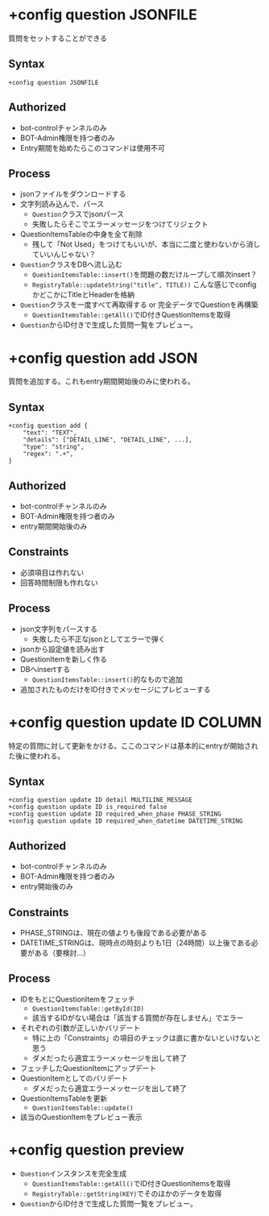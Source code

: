 # +config question JSONFILE
質問をセットすることができる

## Syntax

```
+config question JSONFILE
```

## Authorized
- bot-controlチャンネルのみ
- BOT-Admin権限を持つ者のみ
- Entry期間を始めたらこのコマンドは使用不可

## Process
- jsonファイルをダウンロードする
- 文字列読み込んで、パース
    - `Question`クラスでjsonパース
    - 失敗したらそこでエラーメッセージをつけてリジェクト
- QuestionItemsTableの中身を全て削除
    - 残して「Not Used」をつけてもいいが、本当に二度と使わないから消していいんじゃない？
- `Question`クラスをDBへ流し込む
    - `QuestionItemsTable::insert()`を問題の数だけループして順次insert？
    - `RegistryTable::updateString("title", TITLE))` こんな感じでconfigかどこかにTitleとHeaderを格納
- `Question`クラスを一度すべて再取得する or 完全データでQuestionを再構築
    - `QuestionItemsTable::getAll()`でID付きQuestionItemsを取得
- `Question`からID付きで生成した質問一覧をプレビュー。

# +config question add JSON

質問を追加する。これもentry期間開始後のみに使われる。

## Syntax

```
+config question add {
    "text": "TEXT",
    "details": ["DETAIL_LINE", "DETAIL_LINE", ...],
    "type": "string",
    "regex": ".+",
}
```

## Authorized
- bot-controlチャンネルのみ
- BOT-Admin権限を持つ者のみ
- entry期間開始後のみ

## Constraints
- 必須項目は作れない
- 回答時間制限も作れない

## Process
- json文字列をパースする
    - 失敗したら不正なjsonとしてエラーで弾く
- jsonから設定値を読み出す
- QuestionItemを新しく作る
- DBへinsertする
    - `QuestionItemsTable::insert()`的なもので追加
- 追加されたものだけをID付きでメッセージにプレビューする

# +config question update ID COLUMN

特定の質問に対して更新をかける。ここのコマンドは基本的にentryが開始された後に使われる。

## Syntax

```
+config question update ID detail MULTILINE_MESSAGE
+config question update ID is_required false
+config question update ID required_when_phase PHASE_STRING
+config question update ID required_when_datetime DATETIME_STRING
```

## Authorized
- bot-controlチャンネルのみ
- BOT-Admin権限を持つ者のみ
- entry開始後のみ

## Constraints
- PHASE_STRINGは、現在の値よりも後段である必要がある
- DATETIME_STRINGは、現時点の時刻よりも1日（24時間）以上後である必要がある（要検討…）

## Process
- IDをもとにQuestionItemをフェッチ
    - `QuestionItemsTable::getById(ID)`
    - 該当するIDがない場合は「該当する質問が存在しません」でエラー
- それぞれの引数が正しいかバリデート
    - 特に上の「Constraints」の項目のチェックは直に書かないといけないと思う
    - ダメだったら適宜エラーメッセージを出して終了
- フェッチしたQuestionItemにアップデート
- QuestionItemとしてのバリデート
    - ダメだったら適宜エラーメッセージを出して終了
- QuestionItemsTableを更新
    - `QuestionItemsTable::update()`
- 該当のQuestionItemをプレビュー表示

# +config question preview
- `Question`インスタンスを完全生成
    - `QuestionItemsTable::getAll()`でID付きQuestionItemsを取得
    - `RegistryTable::getString(KEY)`でそのほかのデータを取得
- `Question`からID付きで生成した質問一覧をプレビュー。

